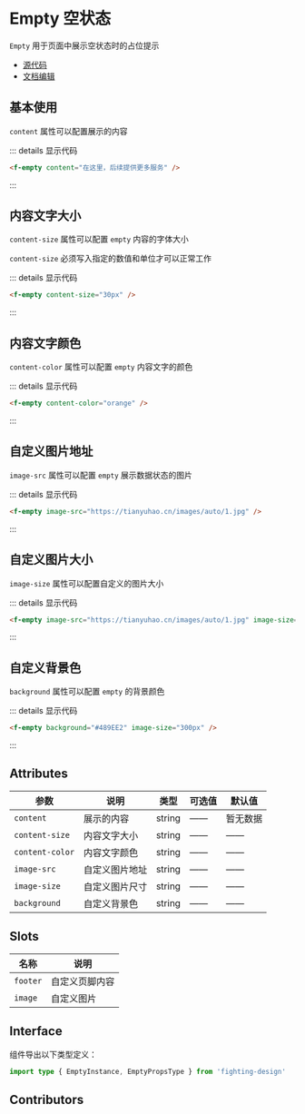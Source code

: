 # Empty 空状态

`Empty` 用于页面中展示空状态时的占位提示

- [源代码](https://github.com/FightingDesign/fighting-design/tree/master/packages/fighting-design/empty)
- [文档编辑](https://github.com/FightingDesign/fighting-design/blob/master/docs/docs/components/empty.md)

## 基本使用

`content` 属性可以配置展示的内容

<f-empty content="在这里，后续提供更多服务" />

::: details 显示代码

```html
<f-empty content="在这里，后续提供更多服务" />
```

:::

## 内容文字大小

`content-size` 属性可以配置 `empty` 内容的字体大小

`content-size` 必须写入指定的数值和单位才可以正常工作

<f-empty content-size="30px" />

::: details 显示代码

```html
<f-empty content-size="30px" />
```

:::

## 内容文字颜色

`content-color` 属性可以配置 `empty` 内容文字的颜色

<f-empty content-color="orange" />

::: details 显示代码

```html
<f-empty content-color="orange" />
```

:::

## 自定义图片地址

`image-src` 属性可以配置 `empty` 展示数据状态的图片

<f-empty image-src="https://tianyuhao.cn/images/auto/1.jpg"/>

::: details 显示代码

```html
<f-empty image-src="https://tianyuhao.cn/images/auto/1.jpg" />
```

:::

## 自定义图片大小

`image-size` 属性可以配置自定义的图片大小

<f-empty image-src="https://tianyuhao.cn/images/auto/1.jpg" image-size="200px" />

::: details 显示代码

```html
<f-empty image-src="https://tianyuhao.cn/images/auto/1.jpg" image-size="200px" />
```

:::

## 自定义背景色

`background` 属性可以配置 `empty` 的背景颜色

<f-empty background="#489EE2" image-size="300px"/>

::: details 显示代码

```html
<f-empty background="#489EE2" image-size="300px" />
```

:::

## Attributes

| 参数            | 说明           | 类型   | 可选值 | 默认值   |
| --------------- | -------------- | ------ | ------ | -------- |
| `content`       | 展示的内容     | string | ——     | 暂无数据 |
| `content-size`  | 内容文字大小   | string | ——     | ——       |
| `content-color` | 内容文字颜色   | string | ——     | ——       |
| `image-src`     | 自定义图片地址 | string | ——     | ——       |
| `image-size`    | 自定义图片尺寸 | string | ——     | ——       |
| `background`    | 自定义背景色   | string | ——     | ——       |

## Slots

| 名称     | 说明           |
| -------- | -------------- |
| `footer` | 自定义页脚内容 |
| `image`  | 自定义图片     |

## Interface

组件导出以下类型定义：

```ts
import type { EmptyInstance, EmptyPropsType } from 'fighting-design'
```

## Contributors

<a href="https://github.com/Tyh2001" target="_blank">
  <f-avatar round src="https://avatars.githubusercontent.com/u/73180970?v=4" />
</a>

<a href="https://github.com/jardeng" target="_blank">
  <f-avatar round src="https://avatars.githubusercontent.com/u/19302222?v=4" />
</a>

<style scoped>
.f-empty {
  margin: 5px;
}
</style>
